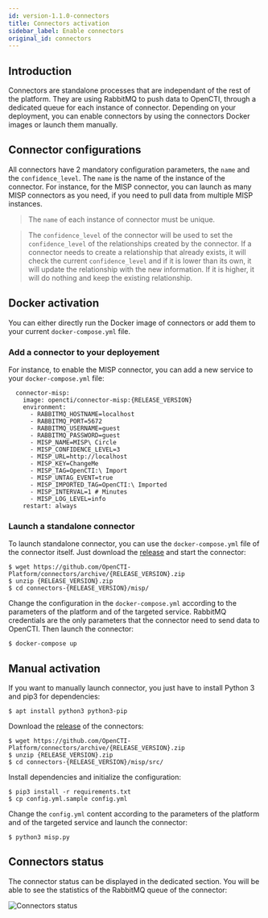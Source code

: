 ```yaml
---
id: version-1.1.0-connectors
title: Connectors activation
sidebar_label: Enable connectors
original_id: connectors
---
```


## Introduction

Connectors are standalone processes that are independant of the rest of the platform. They are using RabbitMQ to push data to OpenCTI, through a dedicated queue for each instance of connector. Depending on your deployment, you can enable connectors by using the connectors Docker images or launch them manually. 

## Connector configurations

All connectors have 2 mandatory configuration parameters, the `name` and the `confidence_level`. The `name` is the name of the instance of the connector. For instance, for the MISP connector, you can launch as many MISP connectors as you need, if you need to pull data from multiple MISP instances. 

> The `name` of each instance of connector must be unique.

> The `confidence_level` of the connector will be used to set the `confidence_level` of the relationships created by the connector. If a connector needs to create a relationship that already exists, it will check the current `confidence_level` and if it is lower than its own, it will update the relationship with the new information. If it is higher, it will do nothing and keep the existing relationship.

## Docker activation

You can either directly run the Docker image of connectors or add them to your current `docker-compose.yml` file.

### Add a connector to your deployement

For instance, to enable the MISP connector, you can add a new service to your `docker-compose.yml` file:

```
  connector-misp:
    image: opencti/connector-misp:{RELEASE_VERSION}
    environment:
      - RABBITMQ_HOSTNAME=localhost
      - RABBITMQ_PORT=5672 
      - RABBITMQ_USERNAME=guest
      - RABBITMQ_PASSWORD=guest
      - MISP_NAME=MISP\ Circle
      - MISP_CONFIDENCE_LEVEL=3
      - MISP_URL=http://localhost
      - MISP_KEY=ChangeMe
      - MISP_TAG=OpenCTI:\ Import
      - MISP_UNTAG_EVENT=true
      - MISP_IMPORTED_TAG=OpenCTI:\ Imported
      - MISP_INTERVAL=1 # Minutes
      - MISP_LOG_LEVEL=info
    restart: always
 ```

### Launch a standalone connector

To launch standalone connector, you can use the `docker-compose.yml` file of the connector itself. Just download the [release](https://github.com/OpenCTI-Platform/connectors/archive/{RELEASE_VERSION}.zip) and start the connector:

```
$ wget https://github.com/OpenCTI-Platform/connectors/archive/{RELEASE_VERSION}.zip
$ unzip {RELEASE_VERSION}.zip
$ cd connectors-{RELEASE_VERSION}/misp/
```

Change the configuration in the `docker-compose.yml` according to the parameters of the platform and of the targeted service. RabbitMQ credentials are the only parameters that the connector need to send data to OpenCTI. Then launch the connector:

```
$ docker-compose up
```

## Manual activation

If you want to manually launch connector, you just have to install Python 3 and pip3 for dependencies:

```
$ apt install python3 python3-pip
```

Download the [release](https://github.com/OpenCTI-Platform/connectors/archive/{RELEASE_VERSION}.zip) of the connectors:

```
$ wget https://github.com/OpenCTI-Platform/connectors/archive/{RELEASE_VERSION}.zip
$ unzip {RELEASE_VERSION}.zip
$ cd connectors-{RELEASE_VERSION}/misp/src/
```

Install dependencies and initialize the configuration:

```
$ pip3 install -r requirements.txt
$ cp config.yml.sample config.yml
```

Change the `config.yml` content according to the parameters of the platform and of the targeted service and launch the connector:

```
$ python3 misp.py
```

## Connectors status

The connector status can be displayed in the dedicated section. You will be able to see the statistics of the RabbitMQ queue of the connector:

![Connectors status](assets/installation/connectors_status.png "Connectors status")